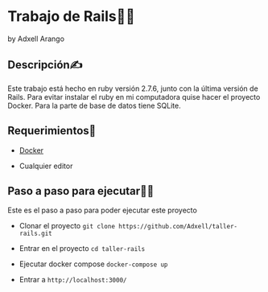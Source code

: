# Trabajo de Rails👩‍💻

by Adxell Arango

## Descripción✍

Este trabajo está hecho en ruby versión 2.7.6, junto con la última versión de Rails. 
Para evitar instalar el ruby en mi computadora quise hacer el proyecto Docker.
Para la parte de base de datos tiene SQLite. 


## Requerimientos🤚 

* [Docker](https://www.docker.com/)

* Cualquier editor

## Paso a paso para ejecutar🧏‍♂️

Este es el paso a paso para poder ejecutar este proyecto 

* Clonar el proyecto `git clone https://github.com/Adxell/taller-rails.git`

* Entrar en el proyecto `cd taller-rails`

* Ejecutar docker compose `docker-compose up`

* Entrar a `http://localhost:3000/`